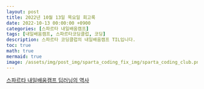 ```yaml
---
layout: post
title: 2022년 10월 13일 목요일 회고록
date: 2022-10-13 00:00:00 +0900
categories: [스파르타 내일배움캠프]
tags: [내일배움캠프, 스파르타코딩클럽, 코딩]
description: 스파르타 코딩클럽의 내일배움캠프 TIL입니다.
toc: true
math: true
mermaid: true
image: /assets/img/post_img/sparta_coding_fix_img/sparta_coding_club.png
---
```

[스파르타 내일배움캠프 딥러닝의 역사](https://hana98.tistory.com/117)
